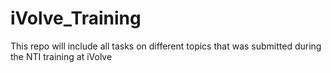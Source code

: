 # iVolve_Training
This repo will include all tasks on different topics that was submitted during the NTI training at iVolve 
